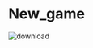 # New_game

![download](https://user-images.githubusercontent.com/89041190/129616923-6c30a751-107f-49fb-a2b2-3b639369b7e7.jpg)
